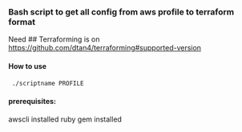 
 
 ### Bash script to get all config from aws profile to terraform format
Need ## Terraforming is on https://github.com/dtan4/terraforming#supported-version
#### How to use

```bash
 ./scriptname PROFILE
 ```

####  prerequisites:
awscli installed
ruby gem installed
